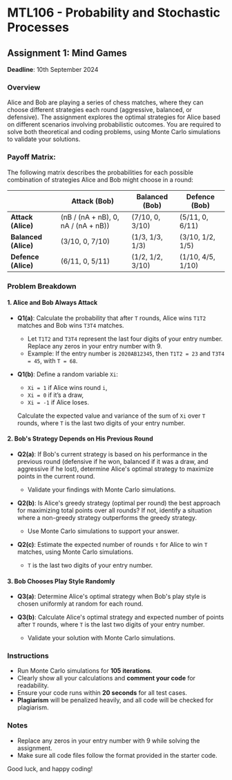 # MTL106 - Probability and Stochastic Processes  
## Assignment 1: Mind Games

**Deadline**: 10th September 2024

### Overview
Alice and Bob are playing a series of chess matches, where they can choose different strategies each round (aggressive, balanced, or defensive). The assignment explores the optimal strategies for Alice based on different scenarios involving probabilistic outcomes. You are required to solve both theoretical and coding problems, using Monte Carlo simulations to validate your solutions.
### Payoff Matrix:

The following matrix describes the probabilities for each possible combination of strategies Alice and Bob might choose in a round:

|                 | Attack (Bob)         | Balanced (Bob)        | Defence (Bob)         |
|-----------------|----------------------|-----------------------|-----------------------|
| **Attack (Alice)**   | (nB / (nA + nB), 0, nA / (nA + nB)) | (7/10, 0, 3/10)       | (5/11, 0, 6/11)       |
| **Balanced (Alice)** | (3/10, 0, 7/10)   | (1/3, 1/3, 1/3)       | (3/10, 1/2, 1/5)      |
| **Defence (Alice)**  | (6/11, 0, 5/11)   | (1/2, 1/2, 3/10)      | (1/10, 4/5, 1/10)     |

### Problem Breakdown

#### 1. Alice and Bob Always Attack
- **Q1(a)**: Calculate the probability that after `T` rounds, Alice wins `T1T2` matches and Bob wins `T3T4` matches.
  - Let `T1T2` and `T3T4` represent the last four digits of your entry number. Replace any zeros in your entry number with 9.
  - Example: If the entry number is `2020AB12345`, then `T1T2 = 23` and `T3T4 = 45`, with `T = 68`.

- **Q1(b)**: Define a random variable `Xi`:
  - `Xi = 1` if Alice wins round `i`, 
  - `Xi = 0` if it’s a draw, 
  - `Xi = -1` if Alice loses.
  
  Calculate the expected value and variance of the sum of `Xi` over `T` rounds, where `T` is the last two digits of your entry number.

#### 2. Bob's Strategy Depends on His Previous Round
- **Q2(a)**: If Bob's current strategy is based on his performance in the previous round (defensive if he won, balanced if it was a draw, and aggressive if he lost), determine Alice's optimal strategy to maximize points in the current round.
  - Validate your findings with Monte Carlo simulations.

- **Q2(b)**: Is Alice's greedy strategy (optimal per round) the best approach for maximizing total points over all rounds? If not, identify a situation where a non-greedy strategy outperforms the greedy strategy.
  - Use Monte Carlo simulations to support your answer.

- **Q2(c)**: Estimate the expected number of rounds `τ` for Alice to win `T` matches, using Monte Carlo simulations.
  - `T` is the last two digits of your entry number.

#### 3. Bob Chooses Play Style Randomly
- **Q3(a)**: Determine Alice's optimal strategy when Bob's play style is chosen uniformly at random for each round.
  
- **Q3(b)**: Calculate Alice's optimal strategy and expected number of points after `T` rounds, where `T` is the last two digits of your entry number.
  - Validate your solution with Monte Carlo simulations.

### Instructions
- Run Monte Carlo simulations for **105 iterations**.
- Clearly show all your calculations and **comment your code** for readability.
- Ensure your code runs within **20 seconds** for all test cases.
- **Plagiarism** will be penalized heavily, and all code will be checked for plagiarism.

### Notes
- Replace any zeros in your entry number with 9 while solving the assignment.
- Make sure all code files follow the format provided in the starter code.

Good luck, and happy coding!

